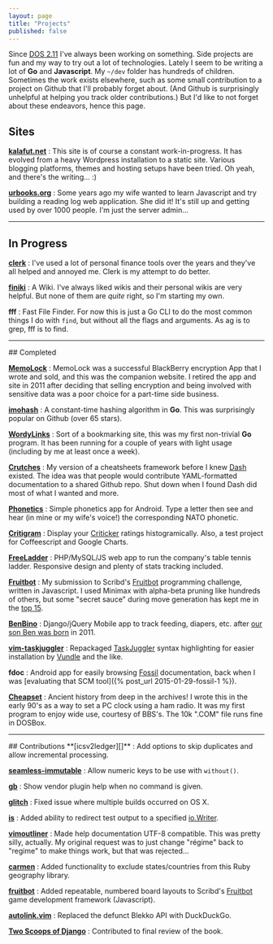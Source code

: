 ```yaml
---
layout: page
title: "Projects"
published: false
---
```


Since [DOS 2.11][] I've always been working on something. Side projects are fun and my way to try out a lot of technologies. Lately I seem to be writing a lot of **Go** and **Javascript**. My `~/dev` folder has hundreds of children. Sometimes the work exists elsewhere, such as some small contribution to a project on Github that I'll probably forget about. (And Github is surprisingly unhelpful at helping you track older contributions.) But I'd like to not forget about these endeavors, hence this page.

## Sites
**[kalafut.net][]**
: This site is of course a constant work-in-progress. It has evolved from a heavy Wordpress installation to a static site. Various blogging platforms, themes and hosting setups have been tried. Oh yeah, and there's the writing... :)

**[urbooks.org][]**
: Some years ago my wife wanted to learn Javascript and try building a reading log web application. She did it! It's still up and getting used by
over 1000 people. I'm just the server admin...

<hr>

## In Progress
**[clerk][]**
: I've used a lot of personal finance tools over the years and they've all helped and annoyed me. Clerk is my attempt to do better.

**[finiki][]**
: A Wiki. I've always liked wikis and their personal wikis are very helpful. But none of them are *quite* right, so I'm starting my own.

**fff**
: Fast File Finder. For now this is just a Go CLI to do the most common things I do with `find`, but without all the flags and arguments. As ag is to grep, fff is to find.

<hr>
## Completed

**[MemoLock][]**
: MemoLock was a successful BlackBerry encryption App that I wrote and sold, and this was the companion website. I retired the app and site in 2011 after deciding that selling encryption and being involved with sensitive data was a poor choice for a part-time side business.

**[imohash][]**
: A constant-time hashing algorithm in **Go**. This was surprisingly popular on Github (over 65 stars).

**[WordyLinks][]**
: Sort of a bookmarking site, this was my first non-trivial **Go** program. It has been running for a couple of years with light usage (including by me at least once a week).

**[Crutches]**
: My version of a cheatsheets framework before I knew [Dash](https://kapeli.com/dash) existed. The idea was that people would contribute YAML-formatted
documentation to a shared Github repo. Shut down when I found Dash did most of what I wanted and more.

**<a href="/phonetics.png" data-lightbox="image-1" data-title="Phonetics">Phonetics</a>**
: Simple phonetics app for Android. Type a letter then see and hear (in mine or my wife's voice!) the corresponding NATO phonetic.

**[Critigram][]**
: Display your [Criticker](http://criticker.com) ratings histogramically. Also, a test project for Coffeescript and Google Charts.

**<a href="/assets/freeladder1_censored.jpg" data-lightbox="freeladder" data-title="Standing and challenges">FreeLadder</a>** <a href="/assets/freeladder2_censored.jpg" data-lightbox="freeladder" data-title="Records and stats"></a>
: PHP/MySQL/JS web app to run the company's table tennis ladder. Responsive design and plenty of stats tracking included.

**[Fruitbot][]**
: My submission to Scribd's [Fruitbot](http://fruitbots.org/) programming challenge, written in Javascript. I used Minimax with alpha-beta pruning like hundreds of others, but some "secret sauce" during move generation has kept me in the [top 15](http://fruitbots.herokuapp.com/bots).

**<a href="/benbino1.png" data-lightbox="benbino" data-title="B1">BenBino</a>** <a href="/benbino2.png" data-lightbox="benbino" data-title="Records and stats"><a href="/benbino3.png" data-lightbox="benbino" data-title="Records and stats"></a>
: Django/jQuery Mobile app to track feeding, diapers, etc. after <a href="http://blog.kalafut.net/2012/01/taking-leave/">our son Ben was born</a> in 2011.

**[vim-taskjuggler][]**
: Repackaged [TaskJuggler](http://www.taskjuggler.org/) syntax highlighting for easier installation by [Vundle](https://github.com/VundleVim/Vundle.vim) and the like.

**fdoc**
: Android app for easily browsing [Fossil](http://fossil-scm.org) documentation, back when I was [evaluating that SCM tool]({% post_url 2015-01-29-fossil-1 %}).

**<a href="/assets/cheapset.png" data-lightbox="cheapset" data-title="Cheapset">Cheapset</a>**
: Ancient history from deep in the archives! I wrote this in the early 90's as a way to set a PC clock using a ham radio. It was my first program to
enjoy wide use, courtesy of BBS's. The 10k ".COM" file runs fine in DOSBox.


<hr>
## Contributions
**[icsv2ledger][]**
: Add options to skip duplicates and allow incremental processing.

**[seamless-immutable][]**
: Allow numeric keys to be use with `without()`.

**[gb][]**
: Show vendor plugin help when no command is given.

**[glitch][]**
: Fixed issue where multiple builds occurred on OS X.

**[is][]**
: Added ability to redirect test output to a specified [io.Writer](https://golang.org/pkg/io/#Writer).

**[vimoutliner][]**
: Made help documentation UTF-8 compatible. This was pretty silly, actually. My original request was to just change "régime" back to "regime" to make things work, but that was rejected...

**[carmen][]**
: Added functionality to exclude states/countries from this Ruby geography library.

**[fruitbot][fruitbot-pull]**
: Added repeatable, numbered board layouts to Scribd's [Fruitbot](http://fruitbots.org) game development framework (Javascript).

**[autolink.vim][]**
: Replaced the defunct Blekko API with DuckDuckGo.

[**Two Scoops of Django**](http://www.amazon.com/gp/product/0981467342)
: Contributed to final review of the book.



[DOS 2.11]: https://en.wikipedia.org/wiki/DOS
[kalafut.net]: https://kalafut.net
[urbooks.org]: http://urbooks.org
[finiki]: https://github.com/kalafut/finiki
[clerk]: https://github.com/kalafut/clerk
[imohash]: https://github.com/kalafut/imohash
[vim-taskjuggler]: https://github.com/kalafut/vim-taskjuggler
[WordyLinks]: http://wordylinks.kalafut.net
[glitch]: https://github.com/levicook/glitch/pull/3
[vimoutliner]: https://github.com/vimoutliner/vimoutliner/pulls?q=is%3Apr+author%3Akalafut
[backbone]: https://github.com/jashkenas/backbone/pull/2889
[is]: https://github.com/tylerb/is/issues/2
[carmen]: https://github.com/jim/carmen/commits?author=kalafut
[autolink.vim]: https://github.com/sampsyo/autolink.vim/pull/2
[Critigram]: http://kalafut.github.io/critigram/
[gb]: https://github.com/constabulary/gb/pull/449
[fruitbot-pull]: https://github.com/scribd/robot-fruit-hunt/pull/10
[fruitbot]: https://github.com/kalafut/fruitbot
[MemoLock]: http://61moons.kalafut.net
[Crutches]: https://github.com/kalafut/crutches
[seamless-immutable]: https://github.com/rtfeldman/seamless-immutable/pull/132
[icsv2ledger]: https://github.com/quentinsf/icsv2ledger
